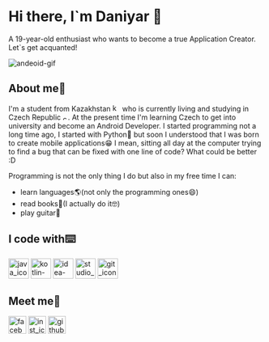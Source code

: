 # Hi there, I`m Daniyar 👋
A 19-year-old enthusiast who wants to become a true Application Creator. Let`s get acquanted!

![andeoid-gif](https://4.bp.blogspot.com/-8Atm-hsQ0MQ/XJcq8yu2QhI/AAAAAAAAAAM/UJC6EgSNarkOAvSO1Ld6xKhBntSP7FrEACLcBGAs/s200/CAvT.gif)

## About me:eyes:
I'm a student from Kazakhstan [<img src='https://user-images.githubusercontent.com/72064941/144663082-afe18fae-1ff1-4a47-b1e3-6557980e45e6.png' alt='kz_icon' height='15'>](https://en.wikipedia.org/wiki/Kazakhstan) who is currently living and studying in Czech Republic [<img src='https://cdn.countryflags.com/thumbs/czech-republic/flag-waving-250.png' alt='cz_icon' height='10'>](https://en.wikipedia.org/wiki/Czech_Republic). At the present time I'm learning Czech to get into university and become an Android Developer. I started programming not a long time ago, I started with Python🐍 but soon I understood that I was born to create mobile applications:grin: I mean, sitting all day at the computer trying to find a bug that can be fixed with one line of code? What could be better :D <br>

Programming is not the only thing I do but also in my free time I can:
- learn languages:earth_americas:(not only the programming ones:smile:)
- read books:open_book:(I actually do it:nerd_face:)
- play guitar:guitar:

## I code with:keyboard:
[<img src='https://user-images.githubusercontent.com/72064941/144659267-048f8a91-e10d-4ed4-825c-3c36baf9d322.jpg' alt='java_icon' height='40'>](https://en.wikipedia.org/wiki/Java_(programming_language)) [<img src='https://encrypted-tbn0.gstatic.com/images?q=tbn:ANd9GcTirqOW2MoRQ0hrvmiM1VjIX_wx3H4Dkjbh_VwzbCpnXYL2sM3Rbwft_FHPP5p-wZ9weWg&usqp=CAU' alt='kotlin-icon' height='40'>](https://en.wikipedia.org/wiki/Kotlin_(programming_language)) [<img src='https://pbs.twimg.com/profile_images/1206618215767584769/zl48EuhC_400x400.jpg' alt='idea-icon' height='40'>](https://en.wikipedia.org/wiki/IntelliJ_IDEA) [<img src='https://pbs.twimg.com/profile_images/1276168873226784768/oTUrXdo6_400x400.jpg' alt='studio_icon' height='40'>](https://en.wikipedia.org/wiki/Android_Studio) [<img src='http://www.klaasnienhuis.nl/WordPress/wp-content/uploads/2014/01/Git-Logo-2Color-770x321.jpg' alt='git_icon' height='40'>](https://en.wikipedia.org/wiki/Git)


## Meet me:link:
[<img src='https://user-images.githubusercontent.com/72064941/144665918-bb38fbeb-dec1-4876-8b16-7d6c8881cd49.jpg' alt='facebook_icon' height='35'>](https://www.facebook.com/vance7187) [<img src='https://cdn-icons-png.flaticon.com/512/174/174855.png' alt='inst_icon' height='35'>](https://www.instagram.com/vance_7187/) [<img src='https://cdn.jsdelivr.net/npm/simple-icons@3.0.1/icons/github.svg' alt='github_icon' height='35'>](https://github.com/mirroxEkb14) 

<!--
**mirroxEkb14/mirroxEkb14** is a ✨ _special_ ✨ repository because its `README.md` (this file) appears on your GitHub profile.
https://cdn.jsdelivr.net/npm/simple-icons@3.0.1/icons/instagram.svg
https://cdn.jsdelivr.net/npm/simple-icons@3.0.1/icons/facebook.svg

Here are some ideas to get you started:

- 🔭 I’m currently working on ...
- 🌱 I’m currently learning ...
- 👯 I’m looking to collaborate on ...
- 🤔 I’m looking for help with ...
- 💬 Ask me about ...
- 📫 How to reach me: ...
- 😄 Pronouns: ...
- ⚡ Fun fact: ...
-->
